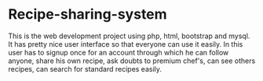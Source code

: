 # Recipe-sharing-system
This is the web development project using php, html, bootstrap and mysql. It has pretty nice user interface so that everyone can use it easily. In this user has to signup once for an account through which he can follow anyone, share his own recipe, ask doubts to premium chef's, can see others  recipes, can search for standard recipes easily.

